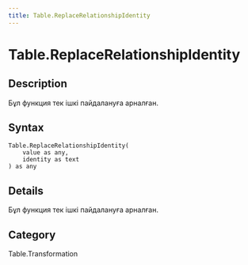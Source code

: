 ```yaml
---
title: Table.ReplaceRelationshipIdentity
---
```


# Table.ReplaceRelationshipIdentity


## Description

Бұл функция тек ішкі пайдалануға арналған.


## Syntax

```powerquery
Table.ReplaceRelationshipIdentity(
    value as any,
    identity as text
) as any
```


## Details

Бұл функция тек ішкі пайдалануға арналған.



## Category
Table.Transformation
